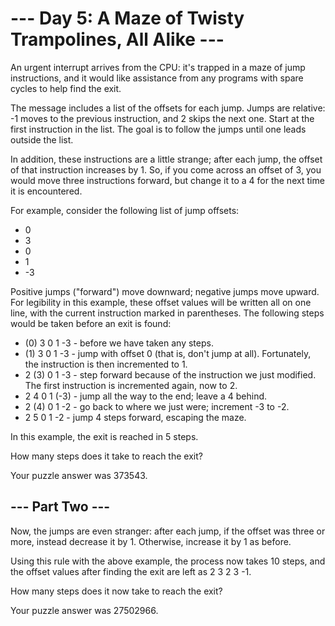 # --- Day 5: A Maze of Twisty Trampolines, All Alike ---

An urgent interrupt arrives from the CPU: it's trapped in a maze of jump instructions, and it would like assistance from any programs with spare cycles to help find the exit.

The message includes a list of the offsets for each jump. Jumps are relative: -1 moves to the previous instruction, and 2 skips the next one. Start at the first instruction in the list. The goal is to follow the jumps until one leads outside the list.

In addition, these instructions are a little strange; after each jump, the offset of that instruction increases by 1. So, if you come across an offset of 3, you would move three instructions forward, but change it to a 4 for the next time it is encountered.

For example, consider the following list of jump offsets:

- 0
- 3
- 0
- 1
- -3

Positive jumps ("forward") move downward; negative jumps move upward. For legibility in this example, these offset values will be written all on one line, with the current instruction marked in parentheses. The following steps would be taken before an exit is found:

- (0) 3  0  1  -3  - before we have taken any steps.
- (1) 3  0  1  -3  - jump with offset 0 (that is, don't jump at all). Fortunately, the instruction is then incremented to 1.
- 2 (3) 0  1  -3  - step forward because of the instruction we just modified. The first instruction is incremented again, now to 2.
- 2  4  0  1 (-3) - jump all the way to the end; leave a 4 behind.
- 2 (4) 0  1  -2  - go back to where we just were; increment -3 to -2.
- 2  5  0  1  -2  - jump 4 steps forward, escaping the maze.

In this example, the exit is reached in 5 steps.

How many steps does it take to reach the exit?

Your puzzle answer was 373543.

## --- Part Two ---

Now, the jumps are even stranger: after each jump, if the offset was three or more, instead decrease it by 1. Otherwise, increase it by 1 as before.

Using this rule with the above example, the process now takes 10 steps, and the offset values after finding the exit are left as 2 3 2 3 -1.

How many steps does it now take to reach the exit?

Your puzzle answer was 27502966.